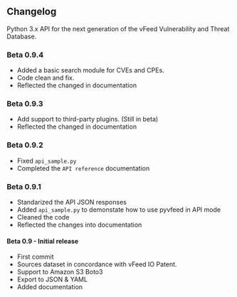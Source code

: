## Changelog

Python 3.x API for the next generation of the vFeed Vulnerability and Threat Database.

### Beta 0.9.4
* Added a basic search module for CVEs and CPEs.
* Code clean and fix.
* Reflected the changed in documentation

### Beta 0.9.3
* Add support to third-party plugins. (Still in beta)
* Reflected the changed in documentation

### Beta 0.9.2
* Fixed `api_sample.py`
* Completed the `API reference` documentation

### Beta 0.9.1
* Standarized the API JSON responses
* Added `api_sample.py` to demonstate how to use pyvfeed in API mode
* Cleaned the code
* Reflected the changes into documentation

#### Beta 0.9 - Initial release
* First commit
* Sources dataset in concordance with vFeed IO Patent.
* Support to Amazon S3 Boto3
* Export to JSON & YAML
* Added documentation
